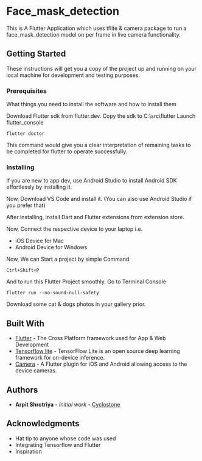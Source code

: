 # Face_mask_detection

This is A Flutter Application which uses tflite & camera package to run a face_mask_detection model on per frame in live camera functionality.


## Getting Started

These instructions will get you a copy of the project up and running on your local machine for development and testing purposes.

### Prerequisites

What things you need to install the software and how to install them

Download Flutter sdk from flutter.dev.
Copy the sdk to C:\src\flutter
Launch flutter_console

```
flutter doctor
```

This command would give you a clear interpretation of remaining tasks to be completed for flutter to operate successfully.

### Installing
If you are new to app dev, use Android Studio to install Android SDK effortlessly by installing it.

Now, Download VS Code and install it.
(You can also use Android Studio if you prefer that)

After installing, install Dart and Flutter extensions from extension store.

Now, Connect the respective device to your laptop i.e.
* iOS Device for Mac
* Android Device for Windows

Now, We can Start a project by simple Command
```
Ctrl+Shift+P
```

And to run this Flutter Project smoothly.
Go to Terminal Console

```
flutter run --no-sound-null-safety
```

Download some cat & dogs photos in your gallery prior.

## Built With

* [Flutter](https://flutter.dev/) - The Cross Platform framework used for App & Web Development
* [Tensorflow lite](https://www.tensorflow.org/lite) - TensorFlow Lite is an open source deep learning framework for on-device inference.
* [Camera](https://pub.dev/packages/camera) - A Flutter plugin for iOS and Android allowing access to the device cameras.

## Authors

* **Arpit Shrotriya** - *Initial work* - [Cyclostone](https://github.com/Cyclostone)

## Acknowledgments

* Hat tip to anyone whose code was used
* Integrating Tensorflow and Flutter
* Inspiration
